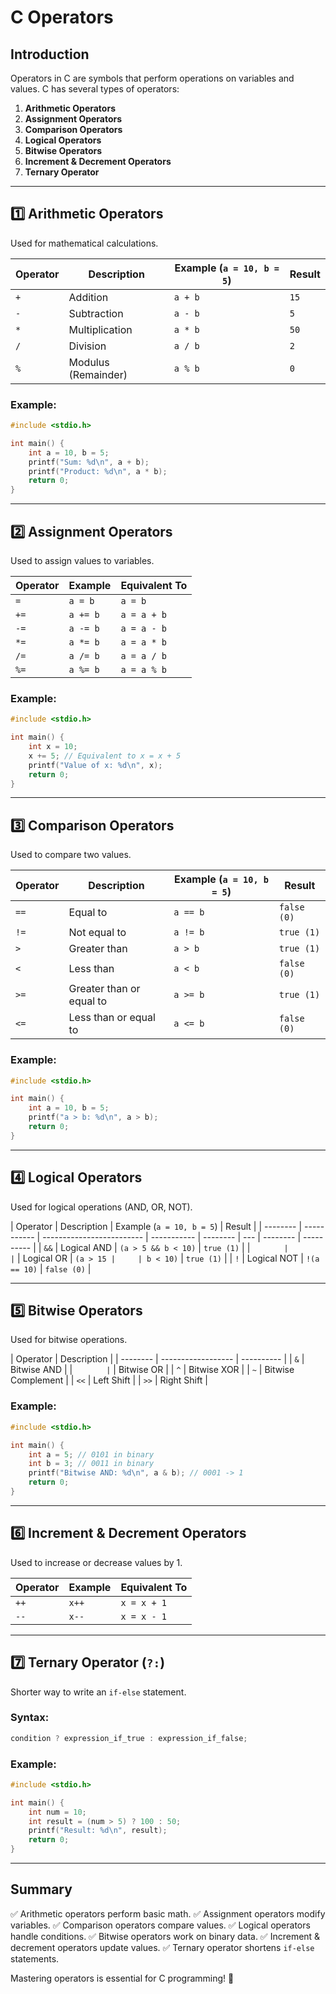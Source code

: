 # C Operators

## Introduction

Operators in C are symbols that perform operations on variables and values. C has several types of operators:

1. **Arithmetic Operators**
2. **Assignment Operators**
3. **Comparison Operators**
4. **Logical Operators**
5. **Bitwise Operators**
6. **Increment & Decrement Operators**
7. **Ternary Operator**

---

## 1️⃣ Arithmetic Operators

Used for mathematical calculations.

| Operator | Description         | Example (`a = 10, b = 5`) | Result |
| -------- | ------------------- | ------------------------- | ------ |
| `+`      | Addition            | `a + b`                   | `15`   |
| `-`      | Subtraction         | `a - b`                   | `5`    |
| `*`      | Multiplication      | `a * b`                   | `50`   |
| `/`      | Division            | `a / b`                   | `2`    |
| `%`      | Modulus (Remainder) | `a % b`                   | `0`    |

### Example:

```c
#include <stdio.h>

int main() {
    int a = 10, b = 5;
    printf("Sum: %d\n", a + b);
    printf("Product: %d\n", a * b);
    return 0;
}
```

---

## 2️⃣ Assignment Operators

Used to assign values to variables.

| Operator | Example  | Equivalent To |
| -------- | -------- | ------------- |
| `=`      | `a = b`  | `a = b`       |
| `+=`     | `a += b` | `a = a + b`   |
| `-=`     | `a -= b` | `a = a - b`   |
| `*=`     | `a *= b` | `a = a * b`   |
| `/=`     | `a /= b` | `a = a / b`   |
| `%=`     | `a %= b` | `a = a % b`   |

### Example:

```c
#include <stdio.h>

int main() {
    int x = 10;
    x += 5; // Equivalent to x = x + 5
    printf("Value of x: %d\n", x);
    return 0;
}
```

---

## 3️⃣ Comparison Operators

Used to compare two values.

| Operator | Description              | Example (`a = 10, b = 5`) | Result      |
| -------- | ------------------------ | ------------------------- | ----------- |
| `==`     | Equal to                 | `a == b`                  | `false (0)` |
| `!=`     | Not equal to             | `a != b`                  | `true (1)`  |
| `>`      | Greater than             | `a > b`                   | `true (1)`  |
| `<`      | Less than                | `a < b`                   | `false (0)` |
| `>=`     | Greater than or equal to | `a >= b`                  | `true (1)`  |
| `<=`     | Less than or equal to    | `a <= b`                  | `false (0)` |

### Example:

```c
#include <stdio.h>

int main() {
    int a = 10, b = 5;
    printf("a > b: %d\n", a > b);
    return 0;
}
```

---

## 4️⃣ Logical Operators

Used for logical operations (AND, OR, NOT).

| Operator | Description | Example (`a = 10, b = 5`) | Result      |
| -------- | ----------- | ------------------------- | ----------- | -------- | --- | -------- | ---------- |
| `&&`     | Logical AND | `(a > 5 && b < 10)`       | `true (1)`  |
| `        |             | `                         | Logical OR  | `(a > 15 |     | b < 10)` | `true (1)` |
| `!`      | Logical NOT | `!(a == 10)`              | `false (0)` |

---

## 5️⃣ Bitwise Operators

Used for bitwise operations.

| Operator | Description        |
| -------- | ------------------ | ---------- |
| `&`      | Bitwise AND        |
| `        | `                  | Bitwise OR |
| `^`      | Bitwise XOR        |
| `~`      | Bitwise Complement |
| `<<`     | Left Shift         |
| `>>`     | Right Shift        |

### Example:

```c
#include <stdio.h>

int main() {
    int a = 5; // 0101 in binary
    int b = 3; // 0011 in binary
    printf("Bitwise AND: %d\n", a & b); // 0001 -> 1
    return 0;
}
```

---

## 6️⃣ Increment & Decrement Operators

Used to increase or decrease values by 1.

| Operator | Example | Equivalent To |
| -------- | ------- | ------------- |
| `++`     | `x++`   | `x = x + 1`   |
| `--`     | `x--`   | `x = x - 1`   |

---

## 7️⃣ Ternary Operator (`?:`)

Shorter way to write an `if-else` statement.

### Syntax:

```c
condition ? expression_if_true : expression_if_false;
```

### Example:

```c
#include <stdio.h>

int main() {
    int num = 10;
    int result = (num > 5) ? 100 : 50;
    printf("Result: %d\n", result);
    return 0;
}
```

---

## Summary

✅ Arithmetic operators perform basic math.
✅ Assignment operators modify variables.
✅ Comparison operators compare values.
✅ Logical operators handle conditions.
✅ Bitwise operators work on binary data.
✅ Increment & decrement operators update values.
✅ Ternary operator shortens `if-else` statements.

Mastering operators is essential for C programming! 🚀
